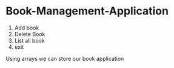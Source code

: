 # Book-Management-Application

1. Add book
2. Delete Book
3. List all book
4. exit 

Using arrays we can store our book application

